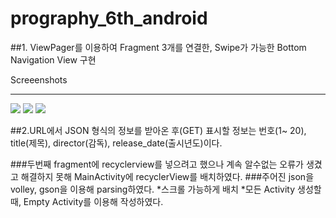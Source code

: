 # prography_6th_android


##1. ViewPager를 이용하여 Fragment 3개를 연결한, Swipe가 가능한 Bottom Navigation View 구현


Screeenshots
____________

<div>


<img with="200" src="https://user-images.githubusercontent.com/48613533/75983398-d5989300-5f2b-11ea-8483-3899eee6e232.jpeg">

<img with="200" src="https://user-images.githubusercontent.com/48613533/75983453-eba65380-5f2b-11ea-8dbc-175852c75741.jpeg">

<img with="200" src="https://user-images.githubusercontent.com/48613533/75983534-11cbf380-5f2c-11ea-8495-56ee8dd8c691.jpeg">

</div>


##2.URL에서 JSON 형식의 정보를 받아온 후(GET) 표시할 정보는 번호(1~ 20), title(제목), director(감독), release_date(출시년도)이다.

###두번째 fragment에 recyclerview를 넣으려고 했으나 계속 알수없는 오류가 생겼고 해결하지 못해 MainActivity에 recyclerView를 배치하였다.
###주어진 json을 volley, gson을 이용해 parsing하였다.
*스크롤 가능하게 배치
*모든 Activity 생성할 때, Empty Activity를 이용해 작성하였다.


